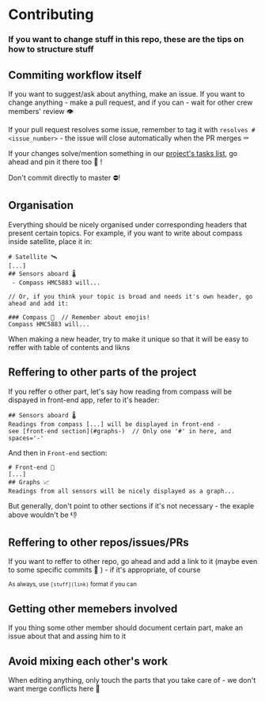 # Contributing

### If you want to change stuff in this repo, these are the tips on how to structure stuff

## Commiting workflow itself
If you want to suggest/ask about anything, make an issue.  If you want to change anything - make a pull request, and if you can - wait for other crew members' review  👁

If your pull request resolves some issue, remember to tag it with `resolves #<issue_number>` - the issue will close automatically when the PR merges ⚰️

If your changes solve/mention something in our [project's tasks list](https://github.com/orgs/TinXsat/projects/1), go ahead and pin it there too 💯 !

Don't commit directly to master ⛔️!

## Organisation

Everything should be nicely organised under corresponding headers that present certain topics. For example, if you want to write about compass inside satellite, place it in:
```
# Satellite 🛰
[...]
## Sensors aboard 🌡
 - Compass HMC5883 will...
 
// Or, if you think your topic is broad and needs it's own header, go ahead and add it:

### Compass 🧭  // Remember about emojis!
Compass HMC5883 will...
```
When making a new header, try to make it unique so that it will be easy to reffer with table of contents and likns

## Reffering to other parts of the project

If you reffer o other part, let's say how reading from compass will be dispayed in front-end app, refer to it's header:
```
## Sensors aboard 🌡
Readings from compass [...] will be displayed in front-end - 
see [front-end section](#graphs-)  // Only one '#' in here, and spaces='-'
```
And then in `Front-end` section:
```
# Front-end 📱
[...]
## Graphs 📈
Readings from all sensors will be nicely displayed as a graph...
```
But generally, don't point to other sections if it's not necessary - the exaple above wouldn't be 👎

## Reffering to other repos/issues/PRs
If you want to reffer to other repo, go ahead and add a link to it (maybe even to some specific commits 🤯 ) - if it's appropriate, of course

<sub>As always, use `[stuff](link)` format if you can</sub>

## Getting other memebers involved
If you thing some other member should document certain part, make an issue about that and assing him to it

## Avoid mixing each other's work
When editing anything, only touch the parts that you take care of - we don't want merge conflicts here 😬
